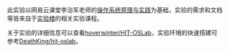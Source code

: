 此实验以网易云课堂李治军老师的[操作系统原理与实践](http://mooc.study.163.com/course/HIT-1000002004#/info)为基础，实验的需求和文档等皆来自于[实验楼](https://www.shiyanlou.com/courses/115)的相关实验课程。

关于实验的详细信息可以查看[hoverwinter/HIT-OSLab](https://github.com/hoverwinter/HIT-OSLab)，实验环境的快速搭建可参考[DeathKing/hit-oslab](https://github.com/DeathKing/hit-oslab)。
